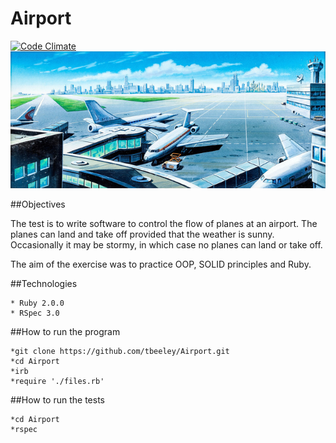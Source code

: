 Airport
=======
[![Code Climate](https://codeclimate.com/github/tbeeley/Airport/badges/gpa.svg)](https://codeclimate.com/github/tbeeley/Airport)
![Picture](./assets/airport.png)

##Objectives

The test is to write software to control the flow of planes at an airport. The planes can land and take off provided that the weather is sunny. 
Occasionally it may be stormy, in which case no planes can land or take off.

The aim of the exercise was to practice OOP, SOLID principles and Ruby.

##Technologies

    * Ruby 2.0.0
    * RSpec 3.0

##How to run the program

    *git clone https://github.com/tbeeley/Airport.git
    *cd Airport
    *irb
    *require './files.rb'

##How to run the tests

    *cd Airport
    *rspec
